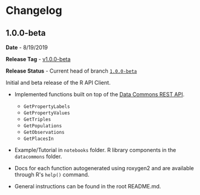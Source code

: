 # Changelog

## 1.0.0-beta

**Date** - 8/19/2019

**Release Tag** - [v1.0.0-beta](https://github.com/datacommonsorg/api-r/releases/tag/v1.0.0-beta)

**Release Status** - Current head of branch [`1.0.0-beta`](https://github.com/datacommonsorg/api-r/tree/1.0.0-beta)

Initial and beta release of the R API Client.

-  Implemented functions built on top of the [Data Commons REST API](https://github.com/datacommonsorg/mixer).
    -   `GetPropertyLabels`
    -   `GetPropertyValues`
    -   `GetTriples`
    -   `GetPopulations`
    -   `GetObservations`
    -   `GetPlacesIn`

-  Example/Tutorial in `notebooks` folder. R library components in the `datacommons` folder.
-  Docs for each function autogenerated using roxygen2 and are available through R's `help()` command.
-  General instructions can be found in the root README.md.
